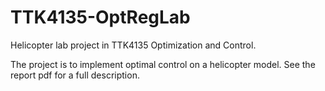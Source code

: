 # TTK4135-OptRegLab
Helicopter lab project in TTK4135 Optimization and Control.

The project is to implement optimal control on a helicopter model. See the report pdf for a full description.
